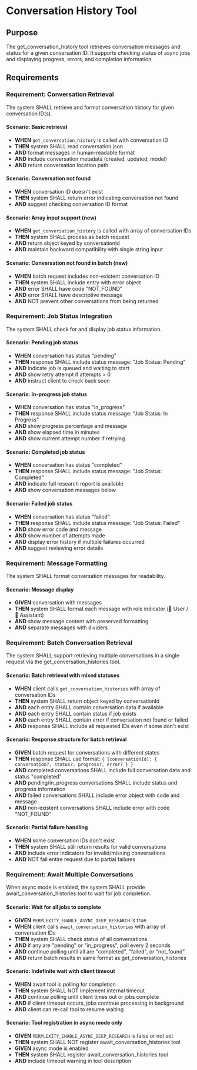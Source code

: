 # Conversation History Tool

## Purpose

The get_conversation_history tool retrieves conversation messages and status for a given conversation ID. It supports checking status of async jobs and displaying progress, errors, and completion information.
## Requirements
### Requirement: Conversation Retrieval

The system SHALL retrieve and format conversation history for given conversation ID(s).

#### Scenario: Basic retrieval
- **WHEN** `get_conversation_history` is called with conversation ID
- **THEN** system SHALL read conversation.json
- **AND** format messages in human-readable format
- **AND** include conversation metadata (created, updated, model)
- **AND** return conversation location path

#### Scenario: Conversation not found
- **WHEN** conversation ID doesn't exist
- **THEN** system SHALL return error indicating conversation not found
- **AND** suggest checking conversation ID format

#### Scenario: Array input support (new)
- **WHEN** `get_conversation_history` is called with array of conversation IDs
- **THEN** system SHALL process as batch request
- **AND** return object keyed by conversationId
- **AND** maintain backward compatibility with single string input

#### Scenario: Conversation not found in batch (new)
- **WHEN** batch request includes non-existent conversation ID
- **THEN** system SHALL include entry with error object
- **AND** error SHALL have code "NOT_FOUND"
- **AND** error SHALL have descriptive message
- **AND** NOT prevent other conversations from being returned

### Requirement: Job Status Integration

The system SHALL check for and display job status information.

#### Scenario: Pending job status
- **WHEN** conversation has status "pending"
- **THEN** response SHALL include status message: "Job Status: Pending"
- **AND** indicate job is queued and waiting to start
- **AND** show retry attempt if attempts > 0
- **AND** instruct client to check back soon

#### Scenario: In-progress job status
- **WHEN** conversation has status "in_progress"
- **THEN** response SHALL include status message: "Job Status: In Progress"
- **AND** show progress percentage and message
- **AND** show elapsed time in minutes
- **AND** show current attempt number if retrying

#### Scenario: Completed job status
- **WHEN** conversation has status "completed"
- **THEN** response SHALL include status message: "Job Status: Completed"
- **AND** indicate full research report is available
- **AND** show conversation messages below

#### Scenario: Failed job status
- **WHEN** conversation has status "failed"
- **THEN** response SHALL include status message: "Job Status: Failed"
- **AND** show error code and message
- **AND** show number of attempts made
- **AND** display error history if multiple failures occurred
- **AND** suggest reviewing error details

### Requirement: Message Formatting

The system SHALL format conversation messages for readability.

#### Scenario: Message display
- **GIVEN** conversation with messages
- **THEN** system SHALL format each message with role indicator (👤 User / 🤖 Assistant)
- **AND** show message content with preserved formatting
- **AND** separate messages with dividers

### Requirement: Batch Conversation Retrieval

The system SHALL support retrieving multiple conversations in a single request via the get_conversation_histories tool.

#### Scenario: Batch retrieval with mixed statuses
- **WHEN** client calls `get_conversation_histories` with array of conversation IDs
- **THEN** system SHALL return object keyed by conversationId
- **AND** each entry SHALL contain conversation data if available
- **AND** each entry SHALL contain status if job exists
- **AND** each entry SHALL contain error if conversation not found or failed
- **AND** response SHALL include all requested IDs even if some don't exist

#### Scenario: Response structure for batch retrieval
- **GIVEN** batch request for conversations with different states
- **THEN** response SHALL use format: `{ [conversationId]: { conversation?, status?, progress?, error? } }`
- **AND** completed conversations SHALL include full conversation data and status "completed"
- **AND** pending/in_progress conversations SHALL include status and progress information
- **AND** failed conversations SHALL include error object with code and message
- **AND** non-existent conversations SHALL include error with code "NOT_FOUND"

#### Scenario: Partial failure handling
- **WHEN** some conversation IDs don't exist
- **THEN** system SHALL still return results for valid conversations
- **AND** include error indicators for invalid/missing conversations
- **AND** NOT fail entire request due to partial failures

### Requirement: Await Multiple Conversations

When async mode is enabled, the system SHALL provide await_conversation_histories tool to wait for job completion.

#### Scenario: Wait for all jobs to complete
- **GIVEN** `PERPLEXITY_ENABLE_ASYNC_DEEP_RESEARCH` is true
- **WHEN** client calls `await_conversation_histories` with array of conversation IDs
- **THEN** system SHALL check status of all conversations
- **AND** if any are "pending" or "in_progress", poll every 2 seconds
- **AND** continue polling until all are "completed", "failed", or "not_found"
- **AND** return batch results in same format as get_conversation_histories

#### Scenario: Indefinite wait with client timeout
- **WHEN** await tool is polling for completion
- **THEN** system SHALL NOT implement internal timeout
- **AND** continue polling until client times out or jobs complete
- **AND** if client timeout occurs, jobs continue processing in background
- **AND** client can re-call tool to resume waiting

#### Scenario: Tool registration in async mode only
- **GIVEN** `PERPLEXITY_ENABLE_ASYNC_DEEP_RESEARCH` is false or not set
- **THEN** system SHALL NOT register await_conversation_histories tool
- **GIVEN** async mode is enabled
- **THEN** system SHALL register await_conversation_histories tool
- **AND** include timeout warning in tool description

